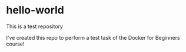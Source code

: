 # hello-world
This is a test repository

I've created this repo to perform a test task of the Docker for Beginners course!
